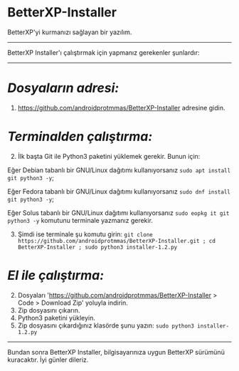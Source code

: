 # BetterXP-Installer
BetterXP'yi kurmanızı sağlayan bir yazılım.
__________________________________________________________________________________________________________________________________________________________________
BetterXP Installer'ı çalıştırmak için yapmanız gerekenler şunlardır:
__________________________________________________________________________________________________________________________________________________________________
# *Dosyaların adresi:*
1. https://github.com/androidprotmmas/BetterXP-Installer adresine gidin.
# *Terminalden çalıştırma:*
2. İlk başta Git ile Python3 paketini yüklemek gerekir. Bunun için:

Eğer Debian tabanlı bir GNU/Linux dağıtımı kullanıyorsanız ```sudo apt install git python3 -y```; 

Eğer Fedora tabanlı bir GNU/Linux dağıtımı kullanıyorsanız ```sudo dnf install git python3 -y```; 

Eğer Solus tabanlı bir GNU/Linux dağıtımı kullanıyorsanız ```sudo eopkg it git python3 -y``` komutunu terminale yazmanız gerekir.

3. Şimdi ise terminale şu komutu girin: ```git clone https://github.com/androidprotmmas/BetterXP-Installer.git ; cd BetterXP-Installer ; sudo python3 installer-1.2.py```
# *El ile çalıştırma:*
2. Dosyaları 'https://github.com/androidprotmmas/BetterXP-Installer > Code > Download Zip' yoluyla indirin.
3. Zip dosyasını çıkarın.
4. Python3 paketini yükleyin.
5. Zip dosyasını çıkardığınız klasörde şunu yazın: ```sudo python3 installer-1.2.py```
__________________________________________________________________________________________________________________________________________________________________
Bundan sonra BetterXP Installer, bilgisayarınıza uygun BetterXP sürümünü kuracaktır. İyi günler dileriz.
